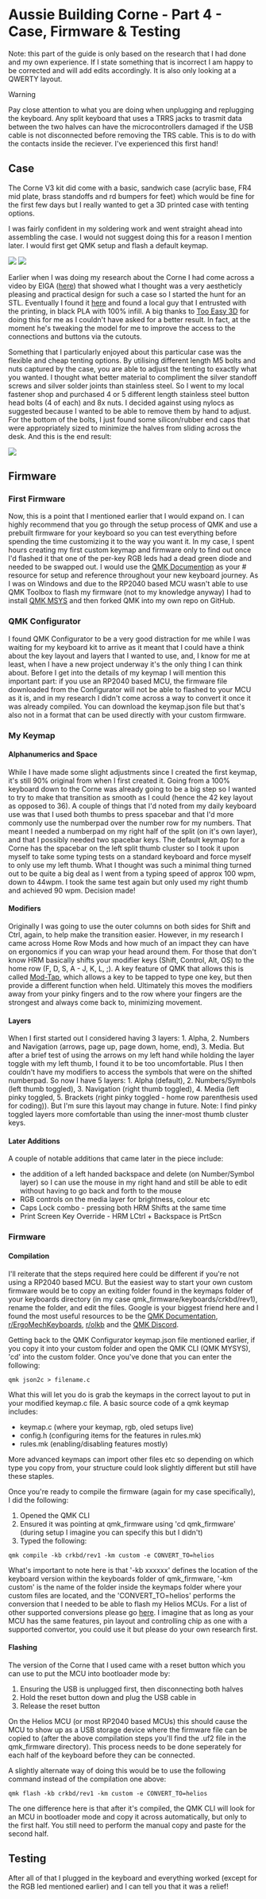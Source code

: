 # Aussie Building Corne - Part 4 - Case, Firmware & Testing

Note: this part of the guide is only based on the research that I had done and my own experience. If I state something that is incorrect I am happy to be corrected and will add edits accordingly. It is also only looking at a QWERTY layout.

> [!WARNING]
> Pay close attention to what you are doing when unplugging and replugging the keyboard. Any split keyboard that uses a TRRS jacks to trasmit data between the two halves can have the microcontrollers damaged if the USB cable is not disconnected before removing the TRS cable. This is to do with the contacts inside the reciever. I've experienced this first hand!

## Case

The Corne V3 kit did come with a basic, sandwich case (acrylic base, FR4 mid plate, brass standoffs and rd bumpers for feet) which would be fine for the first few days but I really wanted to get a 3D printed case with tenting options.

I was fairly confident in my soldering work and went straight ahead into assembling the case. I would not suggest doing this for a reason I mention later. I would first get QMK setup and flash a default keymap.

<img src='../images/builttop.jpg' />
<img src='../images/builtbottom.jpg' />

Earlier when I was doing my research about the Corne I had come across a video by EIGA ([here](https://www.youtube.com/watch?v=YlZPnh9cbQU)) that showed what I thought was a very aestheticly pleasing and practical design for such a case so I started the hunt for an STL. Eventually I found it [here](https://www.printables.com/model/347524-corne-keyboard-case-5-and-6-columns) and found a local guy that I entrusted with the printing, in black PLA with 100% infill. A big thanks to [Too Easy 3D](tooeasy3d.wordpress.com) for doing this for me as I couldn't have asked for a better result. In fact, at the moment he's tweaking the model for me to improve the access to the connections and buttons via the cutouts.

Something that I particularly enjoyed about this particular case was the flexible and cheap tenting options. By utilising different length M5 bolts and nuts captured by the case, you are able to adjust the tenting to exactly what you wanted. I thought what better material to compliment the silver standoff screws and silver solder joints than stainless steel. So I went to my local fastener shop and purchased 4 or 5 different length stainless steel button head bolts (4 of each) and 8x nuts. I decided against using nylocs as suggested because I wanted to be able to remove them by hand to adjust. For the bottom of the bolts, I just found some silicon/rubber end caps that were appropriately sized to minimize the halves from sliding across the desk. And this is the end result:

<img src='../images/tentedcase.jpg' />

## Firmware

### First Firmware

Now, this is a point that I mentioned earlier that I would expand on. I can highly recommend that you go through the setup process of QMK and use a prebuilt firmware for your keyboard so you can test everything before spending the time customizing it to the way you want it. In my case, I spent hours creating my first custom keymap and firmware only to find out once I'd flashed it that one of the per-key RGB leds had a dead green diode and needed to be swapped out. I would use the [QMK Documention](https://docs.qmk.fm/#/) as your # resource for setup and reference throughout your new keyboard journey. As I was on Windows and due to the RP2040 based MCU wasn't able to use QMK Toolbox to flash my firmware (not to my knowledge anyway) I had to install [QMK MSYS](https://msys.qmk.fm/) and then forked QMK into my own repo on GitHub.

### QMK Configurator

I found QMK Configurator to be a very good distraction for me while I was waiting for my keyboard kit to arrive as it meant that I could have a think about the key layout and layers that I wanted to use, and, I know for me at least, when I have a new project underway it's the only thing I can think about. Before I get into the details of my keymap I will mention this important part: if you use an RP2040 based MCU, the firmware file downloaded from the Configurator will not be able to flashed to your MCU as it is, and in my research I didn't come across a way to convert it once it was already compiled. You can download the keymap.json file but that's also not in a format that can be used directly with your custom firmware.

### My Keymap

#### Alphanumerics and Space

While I have made some slight adjustments since I created the first keymap, it's still 90% original from when I first created it. Going from a 100% keyboard down to the Corne was already going to be a big step so I wanted to try to make that transition as smooth as I could (hence the 42 key layout as opposed to 36). A couple of things that I'd noted from my daily keyboard use was that I used both thumbs to press spacebar and that I'd more commonly use the numberpad over the number row for my numbers. That meant I needed a numberpad on my right half of the split (on it's own layer), and that I possibly needed two spacebar keys. The default keymap for a Corne has the spacebar on the left split thumb cluster so I took it upon myself to take some typing tests on a standard keyboard and force myself to only use my left thumb. What I thought was such a minimal thing turned out to be quite a big deal as I went from a typing speed of approx 100 wpm, down to 44wpm. I took the same test again but only used my right thumb and achieved 90 wpm. Decision made!

#### Modifiers

Originally I was going to use the outer columns on both sides for Shift and Ctrl, again, to help make the transition easier. However, in my research I came across Home Row Mods and how much of an impact they can have on ergonomics if you can wrap your head around them. For those that don't know HRM basically shifts your modifier keys (Shift, Control, Alt, OS) to the home row (F, D, S, A - J, K, L, ;). A key feature of QMK that allows this is called [Mod-Tap](https://docs.qmk.fm/#/mod_tap), which allows a key to be tapped to type one key, but then provide a different function when held. Ultimately this moves the modifiers away from your pinky fingers and to the row where your fingers are the strongest and always come back to, minimizing movement.

#### Layers

When I first started out I considered having 3 layers: 1. Alpha, 2. Numbers and Navigation (arrows, page up, page down, home, end), 3. Media. But after a brief test of using the arrows on my left hand while holding the layer toggle with my left thumb, I found it to be too uncomfortable. Plus I then couldn't have my modifiers to access the symbols that were on the shifted numberpad. So now I have 5 layers: 1. Alpha (default), 2. Numbers/Symbols (left thumb toggled), 3. Navigation (right thumb toggled), 4. Media (left pinky toggled, 5. Brackets (right pinky toggled - home row parenthesis used for coding)). But I'm sure this layout may change in future. Note: I find pinky toggled layers more comfortable than using the inner-most thumb cluster keys.

#### Later Additions

A couple of notable additions that came later in the piece include:

<ul>
    <li>the addition of a left handed backspace and delete (on Number/Symbol layer) so I can use the mouse in my right hand and still be able to edit without having to go back and forth to the mouse</li>
    <li>RGB controls on the media layer for brightness, colour etc</li>
    <li>Caps Lock combo - pressing both HRM Shifts at the same time</li>
    <li>Print Screen Key Override - HRM LCtrl + Backspace is PrtScn
</ul>

### Firmware

#### Compilation

I'll reiterate that the steps required here could be different if you're not using a RP2040 based MCU. But the easiest way to start your own custom firmware would be to copy an exiting folder found in the keymaps folder of your keyboards directory (in my case qmk_firmware/keyboards/crkbd/rev1), rename the folder, and edit the files. Google is your biggest friend here and I found the most useful resources to be the [QMK Documentation](https://docs.qmk.fm/#/), [r/ErgoMechKeyboards](https://www.reddit.com/r/ErgoMechKeyboards/), [r/olkb](https://www.reddit.com/r/olkb/) and the [QMK Discord](https://discord.gg/Uq7gcHh).

Getting back to the QMK Configurator keymap.json file mentioned earlier, if you copy it into your custom folder and open the QMK CLI (QMK MYSYS), 'cd' into the custom folder. Once you've done that you can enter the following:

```
qmk json2c > filename.c
```

What this will let you do is grab the keymaps in the correct layout to put in your modified keymap.c file. A basic source code of a qmk keymap includes:

<ul>
    <li>keymap.c (where your keymap, rgb, oled setups live)</li>
    <li>config.h (configuring items for the features in rules.mk)</li>
    <li>rules.mk (enabling/disabling features mostly)</li>
</ul>
More advanced keymaps can import other files etc so depending on which type you copy from, your structure could look slightly different but still have these staples.

Once you're ready to compile the firmware (again for my case specifically), I did the following:

<ol>
    <li>Opened the QMK CLI</li>
    <li>Ensured it was pointing at qmk_firmware using 'cd qmk_firmware' (during setup I imagine you can specify this but I didn't)</li>
    <li>Typed the following:</li>
</ol>

```
qmk compile -kb crkbd/rev1 -km custom -e CONVERT_TO=helios
```

What's important to note here is that '-kb xxxxxx' defines the location of the keyboard version within the keyboards folder of qmk_firmware, '-km custom' is the name of the folder inside the keymaps folder where your custom files are located, and the 'CONVERT_TO=helios' performs the conversion that I needed to be able to flash my Helios MCUs. For a list of other supported conversions please go [here](https://docs.qmk.fm/#/feature_converters?id=overview). I imagine that as long as your MCU has the same features, pin layout and controlling chip as one with a supported convertor, you could use it but please do your own research first.

#### Flashing

The version of the Corne that I used came with a reset button which you can use to put the MCU into bootloader mode by:

<ol>
    <li>Ensuring the USB is unplugged first, then disconnecting both halves</li>
    <li>Hold the reset button down and plug the USB cable in</li>
    <li>Release the reset button</li>
</ol>
On the Helios MCU (or most RP2040 based MCUs) this should cause the MCU to show up as a USB storage device where the firmware file can be copied to (after the above compilation steps you'll find the .uf2 file in the qmk_firmware directory). This process needs to be done seperately for each half of the keyboard before they can be connected.

A slightly alternate way of doing this would be to use the following command instead of the compilation one above:

```
qmk flash -kb crkbd/rev1 -km custom -e CONVERT_TO=helios
```

The one difference here is that after it's compiled, the QMK CLI will look for an MCU in bootloader mode and copy it across automatically, but only to the first half. You still need to perform the manual copy and paste for the second half.

## Testing

After all of that I plugged in the keyboard and everything worked (except for the RGB led mentioned earlier) and I can tell you that it was a relief!
